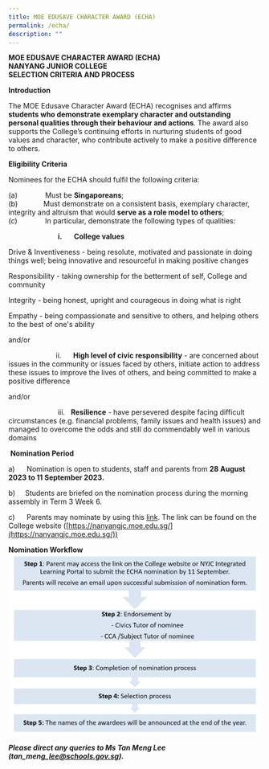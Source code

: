 ```yaml
---
title: MOE EDUSAVE CHARACTER AWARD (ECHA)
permalink: /echa/
description: ""
---
```

**MOE EDUSAVE CHARACTER AWARD (ECHA)**<br>
**NANYANG JUNIOR COLLEGE**<br>
**SELECTION CRITERIA AND PROCESS**
  
**Introduction**<br>

The MOE Edusave Character Award (ECHA) recognises and affirms **students who demonstrate exemplary character and outstanding personal qualities through their behaviour and actions**. The award also supports the College’s continuing efforts in nurturing students of good values and character, who contribute actively to make a positive difference to others.

**Eligibility Criteria**

Nominees for the ECHA should fulfil the following criteria:

(a)&nbsp;&nbsp;&nbsp;&nbsp;&nbsp;&nbsp;&nbsp;&nbsp;&nbsp;&nbsp;&nbsp;&nbsp;&nbsp; Must be **Singaporeans**;<br>
(b)&nbsp;&nbsp;&nbsp;&nbsp;&nbsp;&nbsp;&nbsp;&nbsp;&nbsp;&nbsp;&nbsp;&nbsp; Must demonstrate on a consistent basis, exemplary character, integrity and altruism that would **serve as a role model to others**;<br>
(c)&nbsp;&nbsp;&nbsp;&nbsp;&nbsp;&nbsp;&nbsp;&nbsp;&nbsp;&nbsp;&nbsp;&nbsp;&nbsp; In particular, demonstrate the following types of qualities:

&nbsp;&nbsp;&nbsp;&nbsp;&nbsp;&nbsp;&nbsp;&nbsp;&nbsp;&nbsp;&nbsp;&nbsp;&nbsp;&nbsp;&nbsp;&nbsp;&nbsp;&nbsp;&nbsp;&nbsp;&nbsp;&nbsp;&nbsp;&nbsp; **i.**&nbsp;&nbsp;&nbsp;&nbsp;&nbsp; **College values**

Drive &amp; Inventiveness - being resolute, motivated and passionate in doing things well; being innovative and resourceful in making positive changes <br>

Responsibility - taking ownership for the betterment of self, College and community<br>

Integrity - being honest, upright and courageous in doing what is right<br>

Empathy - being compassionate and sensitive to others, and helping others to the best of one's ability<br>


and/or

&nbsp;&nbsp;&nbsp;&nbsp;&nbsp;&nbsp;&nbsp;&nbsp;&nbsp;&nbsp;&nbsp;&nbsp;&nbsp;&nbsp;&nbsp;&nbsp;&nbsp;&nbsp;&nbsp;&nbsp;&nbsp;&nbsp;&nbsp; ii.&nbsp;&nbsp;&nbsp;&nbsp;&nbsp; **High level of civic responsibility** - are concerned about issues in the community or issues faced by others, initiate action to address these issues to improve the lives of others, and being committed to make a positive difference<br>

and/or<br>

&nbsp;&nbsp;&nbsp;&nbsp;&nbsp;&nbsp;&nbsp;&nbsp;&nbsp;&nbsp;&nbsp;&nbsp;&nbsp;&nbsp;&nbsp;&nbsp;&nbsp;&nbsp;&nbsp;&nbsp;&nbsp;&nbsp;&nbsp;&nbsp; iii.&nbsp;&nbsp; **Resilience** - have persevered despite facing difficult circumstances (e.g. financial problems, family issues and health issues) and managed to overcome the odds and still do commendably well in various domains<br>

&nbsp;**Nomination Period**<br>

a)&nbsp;&nbsp;&nbsp;&nbsp;&nbsp; Nomination is open to students, staff and parents from **28 August 2023 to 11 September 2023.**<br>

b)&nbsp;&nbsp;&nbsp;&nbsp; Students are briefed on the nomination process during the morning assembly in Term 3 Week 6.<br>

c)&nbsp;&nbsp;&nbsp;&nbsp;&nbsp; Parents may nominate by using this [link](https://for.edu.sg/echa2023parents). The link can be found on the College website ([https://nanyangjc.moe.edu.sg/](https://nanyangjc.moe.edu.sg/))<br>

**Nomination Workflow**<br>
![](/images/echa%20workflow.png)

**_Please direct any queries to Ms Tan Meng Lee (tan\_meng\_lee@schools.gov.sg)._**